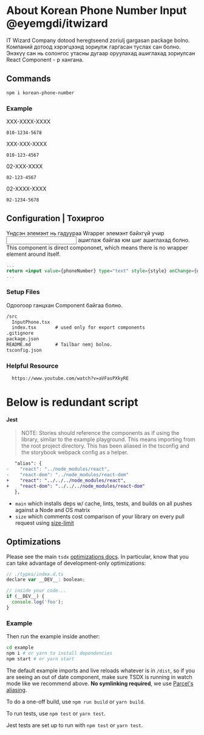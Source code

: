 # About Korean Phone Number Input @eyemgdi/itwizard

IT Wizard Company dotood heregtseend zoriulj gargasan package bolno.
Компаний дотоод хэрэгцээнд зориулж гаргасан туслах сан болно.
Энэхүү сан нь солонгос утасны дугаар оруулахад ашиглахад зориулсан React Component - р хангана.

## Commands

```bash
npm i korean-phone-number
```

### Example

XXX-XXXX-XXXX

```text
010-1234-5678
```

XXX-XXX-XXXX

```text
010-123-4567
```

02-XXX-XXXX

```text
02-123-4567
```

02-XXXX-XXXX

```text
02-1234-5678
```

## Configuration | Тохиргоо

Үндсэн элемэнт нь гадуураа Wrapper элемэнт байхгүй учир <input type="text"/> ашиглаж байгаа юм шиг ашиглахад болно.
This component is direct compononet, which means there is no wrapper element around itself.

```jsx
...
return <input value={phoneNumber} type="text" style={style} onChange={updatePhoneNumber} />;
...
```

### Setup Files

Одоогоор ганцхан Component байгаа болно.

```txt
/src
  InputPhone.tsx
  index.tsx       # used only for export components
.gitignore
package.json
README.md         # Tailbar nemj bolno.
tsconfig.json
```

### Helpful Resource

```copy
  https://www.youtube.com/watch?v=aVFasPXkyRE
```

# Below is redundant script

#### Jest

> NOTE: Stories should reference the components as if using the library, similar to the example playground. This means importing from the root project directory. This has been aliased in the tsconfig and the storybook webpack config as a helper.

```diff
   "alias": {
-    "react": "../node_modules/react",
-    "react-dom": "../node_modules/react-dom"
+    "react": "../../../node_modules/react",
+    "react-dom": "../../../node_modules/react-dom"
   },
```

- `main` which installs deps w/ cache, lints, tests, and builds on all pushes against a Node and OS matrix
- `size` which comments cost comparison of your library on every pull request using [size-limit](https://github.com/ai/size-limit)

## Optimizations

Please see the main `tsdx` [optimizations docs](https://github.com/palmerhq/tsdx#optimizations). In particular, know that you can take advantage of development-only optimizations:

```js
// ./types/index.d.ts
declare var __DEV__: boolean;

// inside your code...
if (__DEV__) {
  console.log('foo');
}
```

### Example

Then run the example inside another:

```bash
cd example
npm i # or yarn to install dependencies
npm start # or yarn start
```

The default example imports and live reloads whatever is in `/dist`, so if you are seeing an out of date component, make sure TSDX is running in watch mode like we recommend above. **No symlinking required**, we use [Parcel's aliasing](https://parceljs.org/module_resolution.html#aliases).

To do a one-off build, use `npm run build` or `yarn build`.

To run tests, use `npm test` or `yarn test`.

Jest tests are set up to run with `npm test` or `yarn test`.
